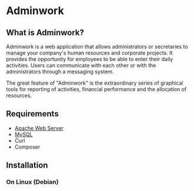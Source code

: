 Adminwork
=========

## What is Adminwork?

Adminwork is a web application that allows administrators or secretaries to manage your company's human resources and corporate projects.
It provides the opportunity for employees to be able to enter their daily activities. 
Users can communicate with each other or with the administrators through a messaging system.

The great feature of "Adminwork" is the extraordinary series of graphical tools for reporting of activities, financial performance and the allocation of resources.

## Requirements

 - [Apache Web Server](http://httpd.apache.org/ "Apache")
 - [MySQL](http://www.mysql.it/ "MySQL")
 - Curl
 - Composer

## Installation

### On Linux (Debian)
